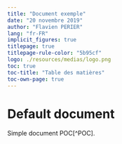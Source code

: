 ```yaml
---
title: "Document exemple"
date: "20 novembre 2019"
author: "Flavien PERIER"
lang: "fr-FR"
implicit_figures: true
titlepage: true
titlepage-rule-color: "5b95cf"
logo: ./resources/medias/logo.png
toc: true
toc-title: "Table des matières"
toc-own-page: true
---
```


# Default document

Simple document POC[^POC].
